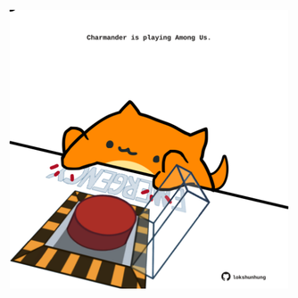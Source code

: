 <!-- built at 26/09/2025, 11:00:31 UTC -->
<p align="center">
  <img width="500" height="500" src="./ReadmeImage.svg">
</p>
